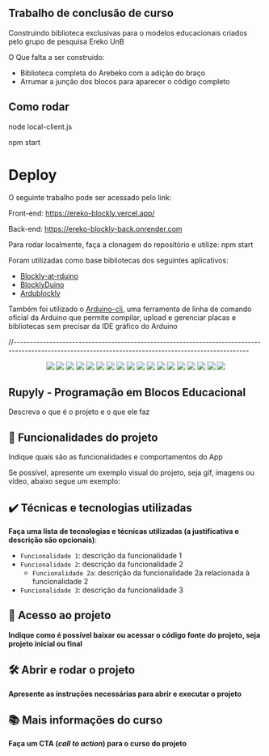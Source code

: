 ## Trabalho de conclusão de curso

Construindo biblioteca exclusivas para o modelos educacionais criados pelo grupo de pesquisa Ereko UnB

O Que falta a ser construido:
 * Biblioteca completa do Arebeko com a adição do braço
 * Arrumar a junção dos blocos para aparecer o código completo

## Como rodar
node local-client.js

npm start

# Deploy
O seguinte trabalho pode ser acessado pelo link:

Front-end:
https://ereko-blockly.vercel.app/

Back-end:
https://ereko-blockly-back.onrender.com

Para rodar localmente, faça a clonagem do repositório e utilize:
npm start

Foram utilizadas como base bibliotecas dos seguintes aplicativos:

  * [Blockly-at-rduino](https://github.com/technologiescollege/Blockly-at-rduino)
  * [BlocklyDuino](https://github.com/BlocklyDuino)
  * [Ardublockly](https://github.com/carlosperate/ardublockly)

Também foi utilizado o [Arduino-cli](https://docs.arduino.cc/arduino-cli/), uma ferramenta de linha de comando oficial da Arduino que permite
compilar, upload e gerenciar placas e bibliotecas sem precisar da IDE gráfico do Arduino

//------------------------------------------------------------------------------------------------------------------------------------------------------
<p align="center">
<img loading="lazy" src="http://img.shields.io/static/v1?label=STATUS&message=EM%20DESENVOLVIMENTO&color=GREEN&style=for-the-badge"/>
<img loading="lazy" src="https://custom-icon-badges.demolab.com/badge/Visual%20Studio%20Code-0078d7.svg?logo=vsc&logoColor=white"/>
<img loading="lazy" src="https://img.shields.io/badge/Canva-%2300C4CC.svg?&logo=Canva&logoColor=white"/>
<img loading="lazy" src="https://img.shields.io/badge/Notion-000?logo=notion&logoColor=fff"/>
<img loading="lazy" src="https://img.shields.io/badge/Electron-2B2E3A?logo=electron&logoColor=fff"/>
<img loading="lazy" src="https://img.shields.io/badge/Node.js-6DA55F?logo=node.js&logoColor=white"/>
<img loading="lazy" src="https://img.shields.io/badge/Next.js-black?logo=next.js&logoColor=white"/>
<img loading="lazy" src="https://img.shields.io/badge/React-%2320232a.svg?logo=react&logoColor=%2361DAFB"/>
<img loading="lazy" src="https://img.shields.io/badge/Tailwind%20CSS-%2338B2AC.svg?logo=tailwind-css&logoColor=white"/>
<img loading="lazy" src="https://img.shields.io/badge/Linux-FCC624?logo=linux&logoColor=black"/>
<img loading="lazy" src="https://img.shields.io/badge/Ubuntu-E95420?logo=ubuntu&logoColor=white"/>
<img loading="lazy" src="https://custom-icon-badges.demolab.com/badge/Windows-0078D6?logo=windows11&logoColor=white"/>
<img loading="lazy" src="https://img.shields.io/badge/npm-CB3837?logo=npm&logoColor=fff"/>
<img loading="lazy" src="https://img.shields.io/badge/CSS-1572B6?logo=css3&logoColor=fff"/>
<img loading="lazy" src="https://img.shields.io/badge/HTML-%23E34F26.svg?logo=html5&logoColor=white"/>
<img loading="lazy" src="https://img.shields.io/badge/JavaScript-F7DF1E?logo=javascript&logoColor=000"/>
<img loading="lazy" src="https://img.shields.io/badge/Scratch-4D97FF?logo=scratch&logoColor=fff"/>
<img loading="lazy" src="https://img.shields.io/badge/TypeScript-3178C6?logo=typescript&logoColor=fff"/>
</p>

## Rupyly - Programação em Blocos Educacional
Descreva o que é o projeto e o que ele faz

## 🔨 Funcionalidades do projeto

Indique quais são as funcionalidades e comportamentos do App

Se possível, apresente um exemplo visual do projeto, seja gif, imagens ou vídeo, abaixo segue um exemplo:

## ✔️ Técnicas e tecnologias utilizadas

**Faça uma lista de tecnologias e técnicas utilizadas (a justificativa e descrição são opcionais)**:

- `Funcionalidade 1`: descrição da funcionalidade 1
- `Funcionalidade 2`: descrição da funcionalidade 2
  - `Funcionalidade 2a`: descrição da funcionalidade 2a relacionada à funcionalidade 2
- `Funcionalidade 3`: descrição da funcionalidade 3

## 📁 Acesso ao projeto

**Indique como é possível baixar ou acessar o código fonte do projeto, seja projeto inicial ou final**

## 🛠️ Abrir e rodar o projeto

**Apresente as instruções necessárias para abrir e executar o projeto**

## 📚 Mais informações do curso

**Faça um CTA (_call to action_) para o curso do projeto**
